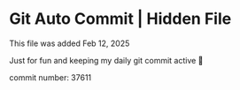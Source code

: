 # Git Auto Commit | Hidden File

This file was added Feb 12, 2025

Just for fun and keeping my daily git commit active 🤪

commit number: 37611
